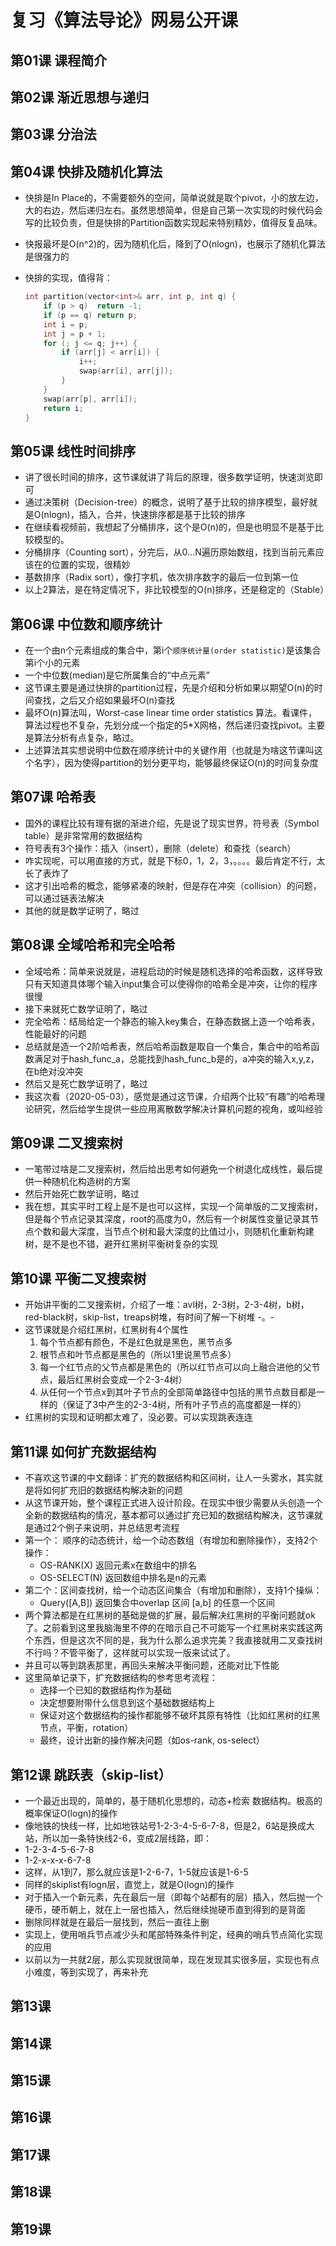 # 复习《算法导论》网易公开课

## 第01课 课程简介

## 第02课 渐近思想与递归

## 第03课 分治法

## 第04课 快排及随机化算法

- 快排是In Place的，不需要额外的空间，简单说就是取个pivot，小的放左边，大的右边，然后递归左右。虽然思想简单，但是自己第一次实现的时候代码会写的比较负责，但是快排的Partition函数实现起来特别精妙，值得反复品味。

- 快报最坏是O(n^2)的，因为随机化后，降到了O(nlogn)，也展示了随机化算法是很强力的

- 快排的实现，值得背：

  ```c++
  int partition(vector<int>& arr, int p, int q) {
      if (p > q)  return -1;
      if (p == q) return p;
      int i = p;
      int j = p + 1;
      for (; j <= q; j++) {
          if (arr[j] < arr[i]) {
              i++;
              swap(arr[i], arr[j]);
          }
      }
      swap(arr[p], arr[i]);
      return i;
  }
  ```

  

## 第05课 线性时间排序

- 讲了很长时间的排序，这节课就讲了背后的原理，很多数学证明，快速浏览即可
- 通过决策树（Decision-tree）的概念，说明了基于比较的排序模型，最好就是O(nlogn)，插入，合并，快速排序都是基于比较的排序
- 在继续看视频前，我想起了分桶排序，这个是O(n)的，但是也明显不是基于比较模型的。
- 分桶排序（Counting sort），分完后，从0...N遍历原始数组，找到当前元素应该在的位置的实现，很精妙
- 基数排序（Radix sort），像打字机，依次排序数字的最后一位到第一位
- 以上2算法，是在特定情况下，非比较模型的O(n)排序，还是稳定的（Stable）

## 第06课 中位数和顺序统计

- 在一个由n个元素组成的集合中，第i个`顺序统计量(order statistic)`是该集合第i个小的元素
- 一个中位数(median)是它所属集合的“中点元素”
- 这节课主要是通过快排的partition过程，先是介绍和分析如果以期望O(n)的时间查找，之后又介绍如果最坏O(n)查找
- 最坏O(n)算法叫，Worst-case linear time order statistics 算法。看课件，算法过程也不复杂，先划分成一个指定的5*X网格，然后递归查找pivot。主要是算法分析有点复杂，略过。
- 上述算法其实想说明中位数在顺序统计中的关键作用（也就是为啥这节课叫这个名字），因为使得partition的划分更平均，能够最终保证O(n)的时间复杂度

## 第07课 哈希表

- 国外的课程比较有理有据的渐进介绍，先是说了现实世界，符号表（Symbol table）是非常常用的数据结构
- 符号表有3个操作：插入（insert），删除（delete）和查找（search）
- 咋实现呢，可以用直接的方式，就是下标0，1，2，3，。。。。最后肯定不行，太长了表炸了
- 这才引出哈希的概念，能够紧凑的映射，但是存在冲突（collision）的问题，可以通过链表法解决
- 其他的就是数学证明了，略过

## 第08课 全域哈希和完全哈希

- 全域哈希：简单来说就是，进程启动的时候是随机选择的哈希函数，这样导致只有天知道具体哪个输入input集合可以使得你的哈希全是冲突，让你的程序很慢
- 接下来就死亡数学证明了，略过
- 完全哈希：结局给定一个静态的输入key集合，在静态数据上造一个哈希表，性能最好的问题
- 总结就是造一个2阶哈希表，然后哈希函数是取自一个集合，集合中的哈希函数满足对于hash_func_a，总能找到hash_func_b是的，a冲突的输入x,y,z，在b绝对没冲突
- 然后又是死亡数学证明了，略过
- 我这次看（2020-05-03），感觉是通过这节课，介绍两个比较“有趣”的哈希理论研究，然后给学生提供一些应用离散数学解决计算机问题的视角，或叫经验

## 第09课 二叉搜索树

- 一笔带过啥是二叉搜索树，然后给出思考如何避免一个树退化成线性，最后提供一种随机化构造树的方案
- 然后开始死亡数学证明，略过
- 我在想，其实平时工程上是不是也可以这样，实现一个简单版的二叉搜索树，但是每个节点记录其深度，root的高度为0，然后有一个树属性变量记录其节点个数和最大深度，当节点个树和最大深度的比值过小，则随机化重新构建树，是不是也不错，避开红黑树平衡树复杂的实现

## 第10课 平衡二叉搜索树

- 开始讲平衡的二叉搜索树，介绍了一堆：avl树，2-3树，2-3-4树，b树，red-black树，skip-list，treaps树堆，有时间了解一下树堆 -。-
- 这节课就是介绍红黑树，红黑树有4个属性
   1. 每个节点都有颜色，不是红色就是黑色，黑节点多
   2. 根节点和叶节点都是黑色的（所以1里说黑节点多）
   3. 每一个红节点的父节点都是黑色的（所以红节点可以向上融合进他的父节点，最后红黑树会变成一个2-3-4树）
   4. 从任何一个节点x到其叶子节点的全部简单路径中包括的黑节点数目都是一样的（保证了3中产生的2-3-4树，所有叶子节点的高度都是一样的）
- 红黑树的实现和证明都太难了，没必要。可以实现跳表连连

## 第11课 如何扩充数据结构

- 不喜欢这节课的中文翻译：扩充的数据结构和区间树，让人一头雾水，其实就是将如何扩充旧的数据结构解决新的问题
- 从这节课开始，整个课程正式进入设计阶段。在现实中很少需要从头创造一个全新的数据结构的情况，基本都可以通过扩充已知的数据结构解决，这节课就是通过2个例子来说明，并总结思考流程
- 第一个： 顺序的动态统计，给一个动态数组（有增加和删除操作），支持2个操作：
  - OS-RANK(X) 返回元素x在数组中的排名
  - OS-SELECT(N) 返回数组中排名是n的元素
- 第二个：区间查找树，给一个动态区间集合（有增加和删除），支持1个操纵：
  - Query([A,B]) 返回集合中overlap 区间 [a,b] 的任意一个区间
- 两个算法都是在红黑树的基础是做的扩展，最后解决红黑树的平衡问题就ok了。之前看到这里我脑海里不停的在暗示自己不可能写一个红黑树来实践这两个东西，但是这次不同的是，我为什么那么追求完美？我直接就用二叉查找树不行吗？不管平衡了，这样就可以实现一版来试试了。
- 并且可以等到跳表那里，再回头来解决平衡问题，还能对比下性能
- 这里简单记录下，扩充数据结构的参考思考流程：
  - 选择一个已知的数据结构作为基础
  - 决定想要附带什么信息到这个基础数据结构上
  - 保证对这个数据结构的操作都能够不破坏其原有特性（比如红黑树的红黑节点，平衡，rotation）
  - 最终，设计出新的操作解决问题（如os-rank, os-select）

## 第12课 跳跃表（skip-list）

- 一个最近出现的，简单的，基于随机化思想的，动态+检索 数据结构。极高的概率保证O(logn)的操作
- 像地铁的快线一样，比如地铁站号1-2-3-4-5-6-7-8，但是2，6站是换成大站，所以加一条特快线2-6，变成2层线路，即：
- 1-2-3-4-5-6-7-8
- 1-2-x-x-x-6-7-8
- 这样，从1到7，那么就应该是1-2-6-7，1-5就应该是1-6-5
- 同样的skiplist有logn层，直觉上，就是O(logn)的操作
- 对于插入一个新元素，先在最后一层（即每个站都有的层）插入，然后抛一个硬币，硬币朝上，就在上一层也插入，然后继续抛硬币直到得到的是背面
- 删除同样就是在最后一层找到，然后一直往上删
- 实现上，使用哨兵节点减少头和尾部特殊条件判定，经典的哨兵节点简化实现的应用
- 以前以为一共就2层，那么实现就很简单，现在发现其实很多层，实现也有点小难度，等到实现了，再来补充

## 第13课

## 第14课

## 第15课

## 第16课

## 第17课

## 第18课

## 第19课



 





